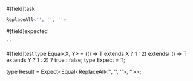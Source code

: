 #[field]task
```ts
ReplaceAll<'', '', ''>
```

#[field]expected
```ts
''
```

#[field]test
type Equal<X, Y> = (<T>() => T extends X ? 1 : 2) extends(
    <T>() => T extends Y ? 1 : 2) ? true : false;
type Expect<T extends true> = T;

type Result = Expect<Equal<ReplaceAll<'', '', ''>, ''>>;